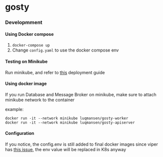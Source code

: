# gosty

### Developmment

#### Using Docker compose
1. `docker-compose up`
2. Change `config.yaml` to use the docker compose env

#### Testing on Minikube
Run minikube, and refer to [this](k8s/readme.md) deployment guide

#### Using docker image
If you run Database and Message Broker on minikube, make sure to attach minikube network to the container

 example:
```
docker run -it --network minikube luqmansen/gosty-worker
docker run -it --network minikube luqmansen/gosty-apiserver
```

#### Configuration
If you notice, the config.env is still added to final docker images since viper has [this issue](https://github.com/spf13/viper/issues/584), 
the env value will be replaced in K8s anyway
 